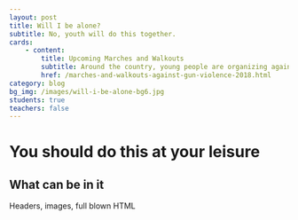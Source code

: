 ```yaml
---
layout: post
title: Will I be alone?
subtitle: No, youth will do this together.
cards:
    - content: 
        title: Upcoming Marches and Walkouts
        subtitle: Around the country, young people are organizing against gun violence
        href: /marches-and-walkouts-against-gun-violence-2018.html
category: blog
bg_img: /images/will-i-be-alone-bg6.jpg
students: true
teachers: false
---
```


You should do this at your leisure
==================================

## What can be in it

Headers, images, full blown HTML
